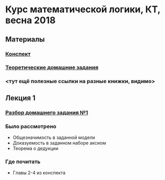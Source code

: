 Курс математической логики, КТ, весна 2018
==========================
## Материалы
### [Конспект](https://github.com/shd/logic2018/blob/master/conspect.pdf)
### [Теоретические домашние задания](https://github.com/shd/logic2018/blob/master/hw-theory.pdf)
### <тут ещё полезные ссылки на разные книжки, видимо>

## Лекция 1
### [Разбор домашнего задания №1](https://github.com/shd/logic2018/blob/master/hw1-editorial.pdf)
### Было рассмотрено
+ Общезначимость в заданной модели
+ Доказуемость в заданном наборе аксиом
+ Теорема о дедукции
### Где почитать
+ Главы 2-4 из конспекта
